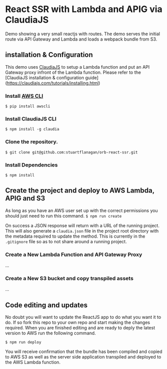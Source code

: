 # React SSR with Lambda and APIG via ClaudiaJS

Demo showing a very small reactjs with routes. The demo serves the initial route via API Gateway and Lambda and loads a webpack bundle from S3.

## installation & Configuration

This demo uses [ClaudiaJS](https://claudiajs.com/) to setup a Lambda function and put an API Gateway proxy infront of the Lambda function. Please refer to the [ClaudiaJS installation & configuration guide] (https://claudiajs.com/tutorials/installing.html)

### Install [AWS CLI](https://aws.amazon.com/cli/)
`$ pip install awscli`

### Install ClaudiaJS CLI
`$ npm install -g claudia`

### Clone the repository.
`$ git clone git@github.com:stuartflanagan/orb-react-ssr.git`

### Install Dependencies
`$ npm install`



## Create the project and deploy to AWS Lambda, APIG and S3
As long as you have an AWS user set up with the correct permissions you should just need to run this command.
`$ npm run create`

On success a JSON response will return with a URL of the running project.
This will also generate a `claudia.json` file in the project root directory with the metadata required to update the method.
This is currently in the `.gitignore` file so as to not share around a running project.

### Create a New Lambda Function and API Gateway Proxy
...
### Create a New S3 bucket and copy transpiled assets
...
## Code editing and updates
No doubt you will want to update the ReactJS app to do what you want it to do. If so fork this repo to your own repo and start making the changes required.
When you are finished editing and are ready to deply the latest version to AWS run the following command.

`$ npm run deploy`

You will receive confirmation that the bundle has been compiled and copied to AWS S3 as well as the server side application transpiled and deployed to the AWS Lambda function.